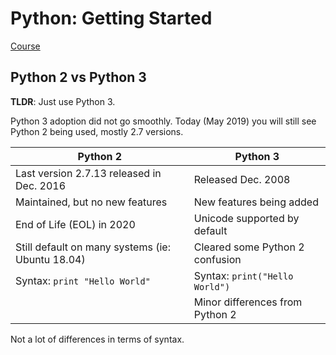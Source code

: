# Python: Getting Started
[Course](https://app.pluralsight.com/library/courses/python-getting-started/table-of-contents)

## Python 2 vs Python 3
**TLDR**: Just use Python 3.

Python 3 adoption did not go smoothly. Today (May 2019) you will still see Python 2 being used, mostly 2.7 versions.

| Python 2                                         | Python 3                        |
| ------------------------------------------------ | ------------------------------- |
| Last version 2.7.13 released in Dec. 2016        | Released Dec. 2008              |
| Maintained, but no new features                  | New features being added        |
| End of Life (EOL) in 2020                        | Unicode supported by default    |
| Still default on many systems (ie: Ubuntu 18.04) | Cleared some Python 2 confusion |
| Syntax: `print "Hello World"`                    | Syntax: `print("Hello World")`  |
|                                                  | Minor differences from Python 2 |

Not a lot of differences in terms of syntax.

